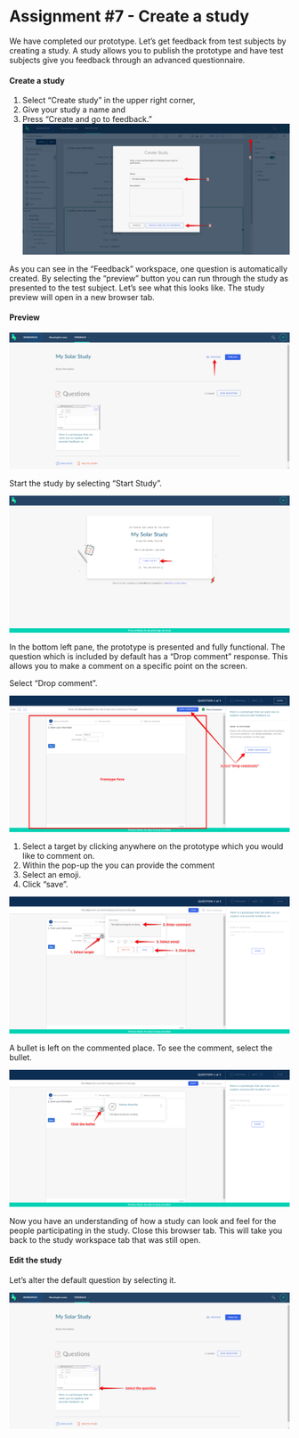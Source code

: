 # Assignment #7 - Create a study

We have completed our prototype. Let’s get feedback from test subjects by creating a study. A study allows you to publish the prototype and have test subjects give you feedback through an advanced questionnaire.

#### Create a study
1. Select “Create study” in the upper right corner,
2. Give your study a name and
3. Press “Create and go to feedback.”
![Create study](https://github.com/Innov8ion-developer/SAP_Build_Assignments/blob/master/img/Study%201a.png)

As you can see in the “Feedback” workspace, one question is automatically created. By selecting the “preview” button you can run through the study as presented to the test subject. Let’s see what this looks like. The study preview will open in a new browser tab.

#### Preview
![Preview](https://github.com/Innov8ion-developer/SAP_Build_Assignments/blob/master/img/Study%202a.png)

Start the study by selecting “Start Study”.

![Start Study](https://github.com/Innov8ion-developer/SAP_Build_Assignments/blob/master/img/Study%203a.png)

In the bottom left pane, the prototype is presented and fully functional. The question which is included by default has a “Drop comment” response. This allows you to make a comment on a specific point on the screen. 

Select “Drop comment”.

![Create drop comment](https://github.com/Innov8ion-developer/SAP_Build_Assignments/blob/master/img/Study%204a.png)

1. Select a target by clicking anywhere on the prototype which you would like to comment on.
2. Within the pop-up the you can provide the comment
3. Select an emoji.
4. Click “save”.

![Fill drop comment](https://github.com/Innov8ion-developer/SAP_Build_Assignments/blob/master/img/Study%205a.png)

A bullet is left on the commented place. To see the comment, select the bullet.

![View drop comment](https://github.com/Innov8ion-developer/SAP_Build_Assignments/blob/master/img/Study%206a.png)

Now you have an understanding of how a study can look and feel for the people participating in the study. Close this browser tab. This will take you back to the study workspace tab that was still open.

#### Edit the study

Let’s alter the default question by selecting it.

![View drop comment](https://github.com/Innov8ion-developer/SAP_Build_Assignments/blob/master/img/Study%207a.png)
